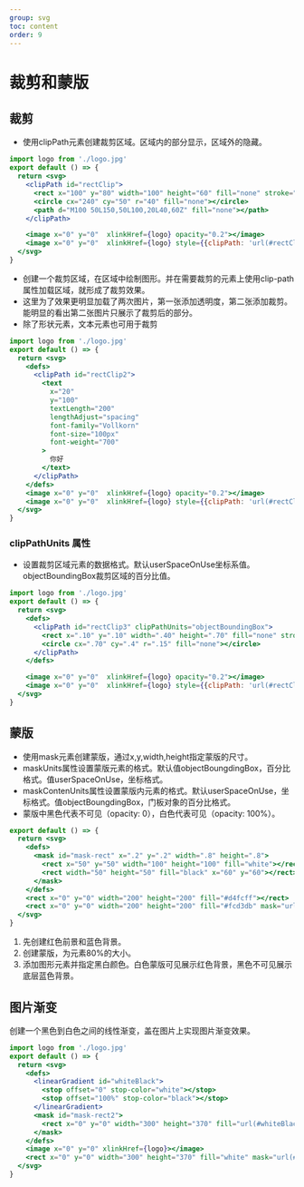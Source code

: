 ```yaml
---
group: svg
toc: content
order: 9
---
```


# 裁剪和蒙版

## 裁剪
- 使用clipPath元素创建裁剪区域。区域内的部分显示，区域外的隐藏。
```jsx
import logo from './logo.jpg'
export default () => {
  return <svg>
    <clipPath id="rectClip">
      <rect x="100" y="80" width="100" height="60" fill="none" stroke="black"></rect>
      <circle cx="240" cy="50" r="40" fill="none"></circle>
      <path d="M100 50L150,50L100,20L40,60Z" fill="none"></path>
    </clipPath>

    <image x="0" y="0"  xlinkHref={logo} opacity="0.2"></image>
    <image x="0" y="0"  xlinkHref={logo} style={{clipPath: 'url(#rectClip)'}}></image>
  </svg>
}
```
- 创建一个裁剪区域，在区域中绘制图形。并在需要裁剪的元素上使用clip-path属性加载区域，就形成了裁剪效果。
- 这里为了效果更明显加载了两次图片，第一张添加透明度，第二张添加裁剪。能明显的看出第二张图片只展示了裁剪后的部分。
- 除了形状元素，文本元素也可用于裁剪
```jsx
import logo from './logo.jpg'
export default () => {
  return <svg>
    <defs>
      <clipPath id="rectClip2">
        <text
          x="20"
          y="100"
          textLength="200"
          lengthAdjust="spacing"
          font-family="Vollkorn"
          font-size="100px"
          font-weight="700"
        >
          你好
        </text>
      </clipPath>
    </defs>
    <image x="0" y="0"  xlinkHref={logo} opacity="0.2"></image>
    <image x="0" y="0"  xlinkHref={logo} style={{clipPath: 'url(#rectClip2)'}}></image>
  </svg>
}
```
### clipPathUnits 属性
- 设置裁剪区域元素的数据格式。默认userSpaceOnUse坐标系值。objectBoundingBox裁剪区域的百分比值。
```jsx
import logo from './logo.jpg'
export default () => {
  return <svg>
    <defs>
      <clipPath id="rectClip3" clipPathUnits="objectBoundingBox">
        <rect x=".10" y=".10" width=".40" height=".70" fill="none" stroke="black"></rect>
        <circle cx=".70" cy=".4" r=".15" fill="none"></circle>
      </clipPath>
    </defs>

    <image x="0" y="0"  xlinkHref={logo} opacity="0.2"></image>
    <image x="0" y="0"  xlinkHref={logo} style={{clipPath: 'url(#rectClip3)'}}></image>
  </svg>
}
```
## 蒙版

- 使用mask元素创建蒙版，通过x,y,width,height指定蒙版的尺寸。
- maskUnits属性设置蒙版元素的格式。默认值objectBoungdingBox，百分比格式。值userSpaceOnUse，坐标格式。
- maskContenUnits属性设置蒙版内元素的格式。默认userSpaceOnUse，坐标格式。值objectBoungdingBox，门板对象的百分比格式。
- 蒙版中黑色代表不可见（opacity: 0），白色代表可见（opacity: 100%）。
```jsx
export default () => {
  return <svg>
    <defs>
      <mask id="mask-rect" x=".2" y=".2" width=".8" height=".8">
        <rect x="50" y="50" width="100" height="100" fill="white"></rect>
        <rect width="50" height="50" fill="black" x="60" y="60"></rect>
      </mask>
    </defs>
    <rect x="0" y="0" width="200" height="200" fill="#d4fcff"></rect>
    <rect x="0" y="0" width="200" height="200" fill="#fcd3db" mask="url(#mask-rect)"></rect>
  </svg>
}
```
1. 先创建红色前景和蓝色背景。
2. 创建蒙版，为元素80%的大小。
3. 添加图形元素并指定黑白颜色。白色蒙版可见展示红色背景，黑色不可见展示底层蓝色背景。

## 图片渐变
创建一个黑色到白色之间的线性渐变，盖在图片上实现图片渐变效果。
```jsx
import logo from './logo.jpg'
export default () => {
  return <svg>
    <defs>
      <linearGradient id="whiteBlack">
        <stop offset="0" stop-color="white"></stop>
        <stop offset="100%" stop-color="black"></stop>
      </linearGradient>
      <mask id="mask-rect2">
        <rect x="0" y="0" width="300" height="370" fill="url(#whiteBlack)"></rect>
      </mask>
    </defs>
    <image x="0" y="0" xlinkHref={logo}></image>
    <rect x="0" y="0" width="300" height="370" fill="white" mask="url(#mask-rect2)"></rect>
  </svg>
}
```
